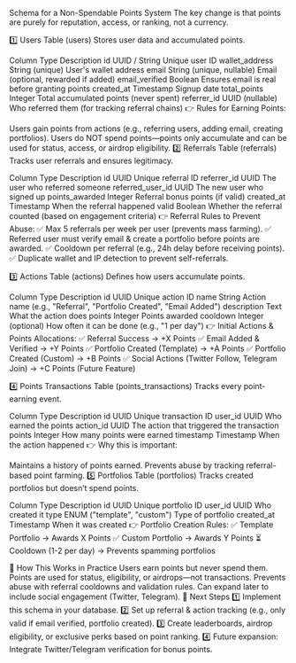 Schema for a Non-Spendable Points System
The key change is that points are purely for reputation, access, or ranking, not a currency.

1️⃣ Users Table (users)
Stores user data and accumulated points.

Column	Type	Description
id	UUID / String	Unique user ID
wallet_address	String (unique)	User's wallet address
email	String (unique, nullable)	Email (optional, rewarded if added)
email_verified	Boolean	Ensures email is real before granting points
created_at	Timestamp	Signup date
total_points	Integer	Total accumulated points (never spent)
referrer_id	UUID (nullable)	Who referred them (for tracking referral chains)
👉 Rules for Earning Points:

Users gain points from actions (e.g., referring users, adding email, creating portfolios).
Users do NOT spend points—points only accumulate and can be used for status, access, or airdrop eligibility.
2️⃣ Referrals Table (referrals)
Tracks user referrals and ensures legitimacy.

Column	Type	Description
id	UUID	Unique referral ID
referrer_id	UUID	The user who referred someone
referred_user_id	UUID	The new user who signed up
points_awarded	Integer	Referral bonus points (if valid)
created_at	Timestamp	When the referral happened
valid	Boolean	Whether the referral counted (based on engagement criteria)
👉 Referral Rules to Prevent Abuse:
✅ Max 5 referrals per week per user (prevents mass farming).
✅ Referred user must verify email & create a portfolio before points are awarded.
✅ Cooldown per referral (e.g., 24h delay before receiving points).
✅ Duplicate wallet and IP detection to prevent self-referrals.

3️⃣ Actions Table (actions)
Defines how users accumulate points.

Column	Type	Description
id	UUID	Unique action ID
name	String	Action name (e.g., "Referral", "Portfolio Created", "Email Added")
description	Text	What the action does
points	Integer	Points awarded
cooldown	Integer (optional)	How often it can be done (e.g., "1 per day")
👉 Initial Actions & Points Allocations:
✅ Referral Success → +X Points
✅ Email Added & Verified → +Y Points
✅ Portfolio Created (Template) → +A Points
✅ Portfolio Created (Custom) → +B Points
✅ Social Actions (Twitter Follow, Telegram Join) → +C Points (Future Feature)

4️⃣ Points Transactions Table (points_transactions)
Tracks every point-earning event.

Column	Type	Description
id	UUID	Unique transaction ID
user_id	UUID	Who earned the points
action_id	UUID	The action that triggered the transaction
points	Integer	How many points were earned
timestamp	Timestamp	When the action happened
👉 Why this is important:

Maintains a history of points earned.
Prevents abuse by tracking referral-based point farming.
5️⃣ Portfolios Table (portfolios)
Tracks created portfolios but doesn’t spend points.

Column	Type	Description
id	UUID	Unique portfolio ID
user_id	UUID	Who created it
type	ENUM ("template", "custom")	Type of portfolio
created_at	Timestamp	When it was created
👉 Portfolio Creation Rules:
✅ Template Portfolio → Awards X Points
✅ Custom Portfolio → Awards Y Points
⏳ Cooldown (1-2 per day) → Prevents spamming portfolios

🔹 How This Works in Practice
Users earn points but never spend them.
Points are used for status, eligibility, or airdrops—not transactions.
Prevents abuse with referral cooldowns and validation rules.
Can expand later to include social engagement (Twitter, Telegram).
🔹 Next Steps
1️⃣ Implement this schema in your database.
2️⃣ Set up referral & action tracking (e.g., only valid if email verified, portfolio created).
3️⃣ Create leaderboards, airdrop eligibility, or exclusive perks based on point ranking.
4️⃣ Future expansion: Integrate Twitter/Telegram verification for bonus points.

